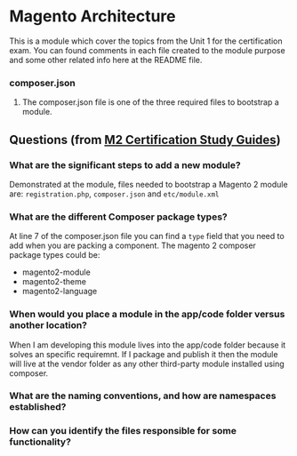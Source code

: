 # Magento Architecture 

This is a module which cover the topics from the Unit 1 for the certification exam. You can found comments in each file created to the module purpose and some other related info here at the README file. 

### composer.json

1. The composer.json file is one of the three required files to bootstrap a module.

## Questions (from [M2 Certification Study Guides](https://github.com/df2k2/m2cert))

### What are the significant steps to add a new module?

Demonstrated at the module, files needed to bootstrap a Magento 2 module are: `registration.php`, `composer.json` and `etc/module.xml`

### What are the different Composer package types? 

At line 7 of the composer.json file you can find a `type` field that you need to add when you are packing a component. The magento 2 composer package types could be:

- magento2-module
- magento2-theme
- magento2-language

### When would you place a module in the app/code folder versus another location?

When I am developing this module lives into the app/code folder because it solves an specific requiremnt. If I package and publish it then the module will live at the vendor folder as any other third-party module installed using composer.

### What are the naming conventions, and how are namespaces established?

### How can you identify the files responsible for some functionality?